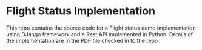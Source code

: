 # Flight Status Implementation

This repo contains the source code for a Flight status demo implementation using DJango framework and a Rest API implemented in Python. Details of the implementation are in the PDF file checked in to the repo
